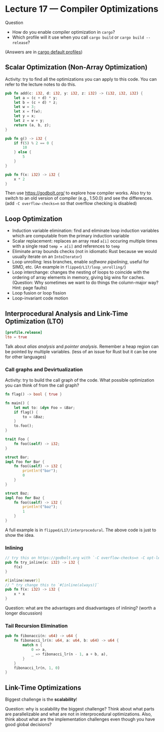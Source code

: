 # Lecture 17 — Compiler Optimizations

Question
* How do you enable compiler optimization in `cargo`?
* Which profile will it use when you call `cargo build` or `cargo build
  --release`?

(Answers are in [cargo default
profiles](https://doc.rust-lang.org/cargo/reference/profiles.html#default-profiles))

## Scalar Optimization (Non-Array Optimization)

Activity: try to find all the optimizations you can apply to this code. You can
refer to the lecture notes to do this.

```rust
pub fn add(c: i32, d: i32, y: i32, z: i32) -> (i32, i32, i32) {
    let a = (c + d) * y;
    let b = (c + d) * z;
    let w = 3;
    let x = f(w);
    let y = x;
    let z = w + y;
    return (a, b, z);
}

pub fn g() -> i32 {
    if f(5) % 2 == 0 {
        10
    } else {
        5
    }
}

pub fn f(x: i32) -> i32 {
    x * 2
}
```

Then use <https://godbolt.org/> to explore how compiler works. Also try to
switch to an old version of compiler (e.g., 1.50.0) and see the differences.
(add `-C overflow-checks=n` so that overflow checking is disabled)

## Loop Optimization

* Induction variable elimination: find and eliminate loop induction variables
  which are computable from the primary induction variable
* Scalar replacement: replaces an array read `a[i]` occuring multiple times with
  a single read `temp = a[i]` and references to `temp`
* Eliminate array bounds checks (not in idiomatic Rust because we would usually
  iterate on an `IntoIterator`)
* Loop unrolling: less branches, enable *software pipelining*, useful for SIMD,
  etc. (An example in `flipped/L17/loop_unrolling/`)
* Loop interchange: changes the nesting of loops to coincide with the ordering
  of array elements in memory, giving big wins for caches. (Question: Why
  sometimes we want to do things the column-major way? Hint: page faults)
* Loop fusion or loop fission
* Loop-invariant code motion

## Interprocedural Analysis and Link-Time Optimization (LTO)

```toml
[profile.release]
lto = true
```

Talk about *alias analysis* and *pointer analysis*. Remember a heap region can
be pointed by multiple variables. (less of an issue for Rust but it can be one
for other languages)

### Call graphs and Devirtualization

Activity: try to build the call graph of the code. What possible optimization
you can think of from the call graph?

```rust
fn flag() -> bool { true }

fn main() {
    let mut to: &dyn Foo = &Bar;
    if flag() {
        to = &Baz;
    }
    to.foo();
}

trait Foo {
    fn foo(&self) -> i32;
}

struct Bar;
impl Foo for Bar {
    fn foo(&self) -> i32 {
        println!("bar");
        0
    }
}

struct Baz;
impl Foo for Baz {
    fn foo(&self) -> i32 {
        println!("baz");
        1
    }
}
```

A full example is in `flipped/L17/interprocedural`. The above code is just to
show the idea.


### Inlining

```rust
// try this on https://godbolt.org with `-C overflow-checks=n -C opt-level=1`
pub fn try_inline(x: i32) -> i32 {
    f(x)
}

#[inline(never)]
// ^ try change this to `#[inline(always)]`
pub fn f(x: i32) -> i32 {
    x * x
}
```

Question: what are the advantages and disadvantages of inlining? (worth a longer
discussion)

### Tail Recursion Elimination

```rust
pub fn fibonacci(n: u64) -> u64 {
    fn fibonacci_lr(n: u64, a: u64, b: u64) -> u64 {
        match n {
            0 => a,
            _ => fibonacci_lr(n - 1, a + b, a),
        }
    }
    fibonacci_lr(n, 1, 0)
}
```

## Link-Time Optimizations

Biggest challenge is the **scalability**!

Question: why is scalability the biggest challenge? Think about what parts are
parallelizable and what are not in interprocedural optimizations. Also, think
about what are the implementation challenges even though you have good global
decisions?
